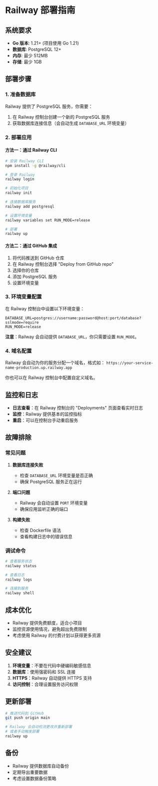 # Railway 部署指南

## 系统要求

- **Go 版本**: 1.21+ (项目使用 Go 1.21)
- **数据库**: PostgreSQL 12+
- **内存**: 最少 512MB
- **存储**: 最少 1GB

## 部署步骤

### 1. 准备数据库

Railway 提供了 PostgreSQL 服务，你需要：

1. 在 Railway 控制台创建一个新的 PostgreSQL 服务
2. 获取数据库连接信息（会自动生成 `DATABASE_URL` 环境变量）

### 2. 部署应用

#### 方法一：通过 Railway CLI

```bash
# 安装 Railway CLI
npm install -g @railway/cli

# 登录 Railway
railway login

# 初始化项目
railway init

# 连接数据库服务
railway add postgresql

# 设置环境变量
railway variables set RUN_MODE=release

# 部署
railway up
```

#### 方法二：通过 GitHub 集成

1. 将代码推送到 GitHub 仓库
2. 在 Railway 控制台选择 "Deploy from GitHub repo"
3. 选择你的仓库
4. 添加 PostgreSQL 服务
5. 设置环境变量

### 3. 环境变量配置

在 Railway 控制台中设置以下环境变量：

```
DATABASE_URL=postgres://username:password@host:port/database?sslmode=require
RUN_MODE=release
```

**注意**：Railway 会自动提供 `DATABASE_URL`，你只需要设置 `RUN_MODE`。

### 4. 域名配置

Railway 会自动为你的服务分配一个域名，格式如：
`https://your-service-name-production.up.railway.app`

你也可以在 Railway 控制台中配置自定义域名。

## 监控和日志

- **日志查看**：在 Railway 控制台的 "Deployments" 页面查看实时日志
- **监控**：Railway 提供基本的监控指标
- **重启**：可以在控制台手动重启服务

## 故障排除

### 常见问题

1. **数据库连接失败**
   - 检查 `DATABASE_URL` 环境变量是否正确
   - 确保 PostgreSQL 服务正在运行

2. **端口问题**
   - Railway 会自动设置 `PORT` 环境变量
   - 确保应用监听正确的端口

3. **构建失败**
   - 检查 Dockerfile 语法
   - 查看构建日志中的错误信息

### 调试命令

```bash
# 查看服务状态
railway status

# 查看日志
railway logs

# 连接到服务
railway shell
```

## 成本优化

- Railway 提供免费额度，适合小项目
- 监控资源使用情况，避免超出免费限制
- 考虑使用 Railway 的付费计划以获得更多资源

## 安全建议

1. **环境变量**：不要在代码中硬编码敏感信息
2. **数据库**：使用强密码和 SSL 连接
3. **HTTPS**：Railway 自动提供 HTTPS 支持
4. **访问控制**：合理设置服务访问权限

## 更新部署

```bash
# 推送代码到 GitHub
git push origin main

# Railway 会自动检测更改并重新部署
# 或者手动触发部署
railway up
```

## 备份

- Railway 提供数据库自动备份
- 定期导出重要数据
- 考虑设置数据备份策略
